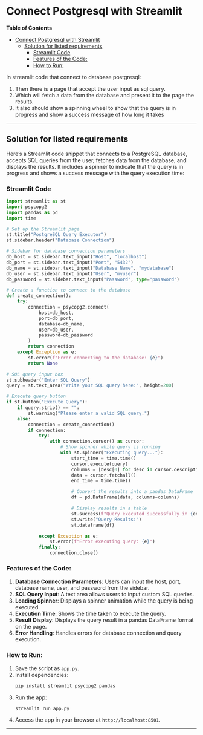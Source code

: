 # Connect Postgresql with Streamlit

<!-- markdown-toc start - Don't edit this section. Run M-x markdown-toc-refresh-toc -->

**Table of Contents**

- [Connect Postgresql with Streamlit](#connect-postgresql-with-streamlit)
  - [Solution for listed requirements](#solution-for-listed-requirements)
    - [Streamlit Code](#streamlit-code)
    - [Features of the Code:](#features-of-the-code)
    - [How to Run:](#how-to-run)

<!-- markdown-toc end -->

In streamlit code that connect to database postgresql:

1. Then there is a page that accept the user input as sql query.
2. Which will fetch a data from the database and present it to the page the
   results.
3. It also should show a spinning wheel to show that the query is in progress
   and show a success message of how long it takes

---

## Solution for listed requirements

Here’s a Streamlit code snippet that connects to a PostgreSQL database, accepts
SQL queries from the user, fetches data from the database, and displays the
results. It includes a spinner to indicate that the query is in progress and
shows a success message with the query execution time:

### Streamlit Code

```python
import streamlit as st
import psycopg2
import pandas as pd
import time

# Set up the Streamlit page
st.title("PostgreSQL Query Executor")
st.sidebar.header("Database Connection")

# Sidebar for database connection parameters
db_host = st.sidebar.text_input("Host", "localhost")
db_port = st.sidebar.text_input("Port", "5432")
db_name = st.sidebar.text_input("Database Name", "mydatabase")
db_user = st.sidebar.text_input("User", "myuser")
db_password = st.sidebar.text_input("Password", type="password")

# Create a function to connect to the database
def create_connection():
    try:
        connection = psycopg2.connect(
            host=db_host,
            port=db_port,
            database=db_name,
            user=db_user,
            password=db_password
        )
        return connection
    except Exception as e:
        st.error(f"Error connecting to the database: {e}")
        return None

# SQL query input box
st.subheader("Enter SQL Query")
query = st.text_area("Write your SQL query here:", height=200)

# Execute query button
if st.button("Execute Query"):
    if query.strip() == "":
        st.warning("Please enter a valid SQL query.")
    else:
        connection = create_connection()
        if connection:
            try:
                with connection.cursor() as cursor:
                    # Show spinner while query is running
                    with st.spinner("Executing query..."):
                        start_time = time.time()
                        cursor.execute(query)
                        columns = [desc[0] for desc in cursor.description]
                        data = cursor.fetchall()
                        end_time = time.time()

                        # Convert the results into a pandas DataFrame
                        df = pd.DataFrame(data, columns=columns)

                        # Display results in a table
                        st.success(f"Query executed successfully in {end_time - start_time:.2f} seconds.")
                        st.write("Query Results:")
                        st.dataframe(df)

            except Exception as e:
                st.error(f"Error executing query: {e}")
            finally:
                connection.close()
```

### Features of the Code:

1. **Database Connection Parameters**: Users can input the host, port, database name, user, and password from the sidebar.
2. **SQL Query Input**: A text area allows users to input custom SQL queries.
3. **Loading Spinner**: Displays a spinner animation while the query is being executed.
4. **Execution Time**: Shows the time taken to execute the query.
5. **Result Display**: Displays the query result in a pandas DataFrame format on the page.
6. **Error Handling**: Handles errors for database connection and query execution.

### How to Run:

1. Save the script as `app.py`.
2. Install dependencies:
   ```bash
   pip install streamlit psycopg2 pandas
   ```
3. Run the app:
   ```bash
   streamlit run app.py
   ```
4. Access the app in your browser at `http://localhost:8501`.

---
